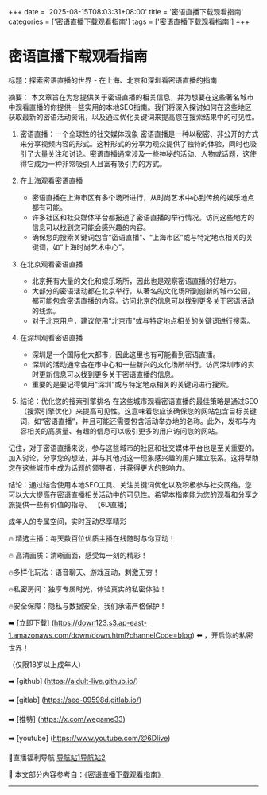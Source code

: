 +++
date = '2025-08-15T08:03:31+08:00'
title = '密语直播下载观看指南'
categories = ['密语直播下载观看指南']
tags = ['密语直播下载观看指南']
+++

# 密语直播下载观看指南

标题：探索密语直播的世界 - 在上海、北京和深圳看密语直播的指南

摘要：
本文章旨在为您提供关于密语直播的相关信息，并为想要在这些著名城市中观看直播的你提供一些实用的本地SEO指南。我们将深入探讨如何在这些地区获取最新的密语活动资讯，以及通过优化关键词来提高您在搜索结果中的可见性。

1. 密语直播：一个全球性的社交媒体现象
   密语直播是一种以秘密、非公开的方式来分享视频内容的形式。这种形式的分享为观众提供了独特的体验，同时也吸引了大量关注和讨论。密语直播通常涉及一些神秘的活动、人物或话题，这使得它成为一种非常吸引人且富有吸引力的方式。

2. 在上海观看密语直播
   - 密语直播在上海市区有多个场所进行，从时尚艺术中心到传统的娱乐地点都有可能。
   - 许多社区和社交媒体平台都报道了密语直播的举行情况。访问这些地方的信息可以找到您可能会感兴趣的内容。
   - 确保您的搜索关键词包含“密语直播”、“上海市区”或与特定地点相关的关键词，如“上海时尚艺术中心”。

3. 在北京观看密语直播
   - 北京拥有大量的文化和娱乐场所，因此也是观察密语直播的好地方。
   - 大部分的密语活动都在北京举行，从著名的文化场所到创新的城市公园，都可能包含密语直播的内容。访问北京的信息可以找到更多关于密语活动的线索。
   - 对于北京用户，建议使用“北京市”或与特定地点相关的关键词进行搜索。

4. 在深圳观看密语直播
   - 深圳是一个国际化大都市，因此这里也有可能看到密语直播。
   - 深圳的活动通常会在市中心和一些新兴的文化场所举行。访问深圳市的实时更新信息可以找到更多关于密语直播的信息。
   - 重要的是要记得使用“深圳”或与特定地点相关的关键词进行搜索。

5. 结论：优化您的搜索引擎排名
   在这些城市观看密语直播的最佳策略是通过SEO（搜索引擎优化）来提高可见性。这意味着您应该确保您的网站包含目标关键词，如“密语直播”，并且可能还需要包含活动举办地的名称。此外，发布与内容相关的高质量、有趣的信息可以吸引更多的用户访问您的网站。

记住，对于密语直播来说，参与这些城市的社区和社交媒体平台也是至关重要的。加入讨论，分享您的想法，并与其他对这一现象感兴趣的用户建立联系。这将帮助您在这些城市中成为话题的领导者，并获得更大的影响力。

结论：通过结合使用本地SEO工具、关注关键词优化以及积极参与社交网络，您可以大大提高在密语直播相关活动中的可见性。希望本指南能为您的观看和分享之旅提供一些有价值的指导。
【6D直播】

 成年人的专属空间，实时互动尽享精彩

🔥 精选主播：每天数百位优质主播在线随时与你互动！

🔥 高清画质：清晰画面，感受每一刻的精彩！

🔥多样化玩法：语音聊天、游戏互动，刺激无穷！

🔥私密房间：独享专属时光，体验真实的私密体验！

🔥安全保障：隐私与数据安全，我们承诺严格保护！

➡️ [立即下载] (https://down123.s3.ap-east-1.amazonaws.com/down/down.html?channelCode=blog) ⬅️ ，开启你的私密世界！

 （仅限18岁以上成年人）

➡️ [github] (https://aldult-live.github.io/)

➡️ [gitlab] (https://seo-09598d.gitlab.io/)

➡️ [推特] (https://x.com/wegame33)

➡️ [youtube] (https://www.youtube.com/@6Dlive)

🔞直播福利导航   [导航站1](https://webstack-86085a.gitlab.io/)[导航站2](https://onlygit123-2.github.io/)

📘 本文部分内容参考自：[《密语直播下载观看指南》](https://webstack-hugo-14.pages.dev/)

---
